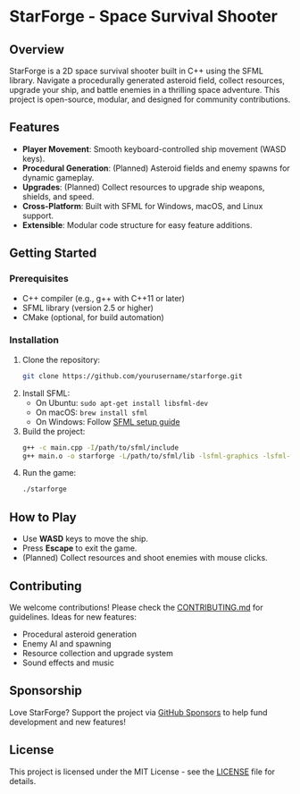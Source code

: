 # StarForge - Space Survival Shooter

## Overview
StarForge is a 2D space survival shooter built in C++ using the SFML library. Navigate a procedurally generated asteroid field, collect resources, upgrade your ship, and battle enemies in a thrilling space adventure. This project is open-source, modular, and designed for community contributions.

## Features
- **Player Movement**: Smooth keyboard-controlled ship movement (WASD keys).
- **Procedural Generation**: (Planned) Asteroid fields and enemy spawns for dynamic gameplay.
- **Upgrades**: (Planned) Collect resources to upgrade ship weapons, shields, and speed.
- **Cross-Platform**: Built with SFML for Windows, macOS, and Linux support.
- **Extensible**: Modular code structure for easy feature additions.

## Getting Started
### Prerequisites
- C++ compiler (e.g., g++ with C++11 or later)
- SFML library (version 2.5 or higher)
- CMake (optional, for build automation)

### Installation
1. Clone the repository:
   ```bash
   git clone https://github.com/yourusername/starforge.git
   ```
2. Install SFML:
   - On Ubuntu: `sudo apt-get install libsfml-dev`
   - On macOS: `brew install sfml`
   - On Windows: Follow [SFML setup guide](https://www.sfml-dev.org/tutorials/2.5/start-vc.php)
3. Build the project:
   ```bash
   g++ -c main.cpp -I/path/to/sfml/include
   g++ main.o -o starforge -L/path/to/sfml/lib -lsfml-graphics -lsfml-window -lsfml-system
   ```
4. Run the game:
   ```bash
   ./starforge
   ```

## How to Play
- Use **WASD** keys to move the ship.
- Press **Escape** to exit the game.
- (Planned) Collect resources and shoot enemies with mouse clicks.

## Contributing
We welcome contributions! Please check the [CONTRIBUTING.md](CONTRIBUTING.md) for guidelines. Ideas for new features:
- Procedural asteroid generation
- Enemy AI and spawning
- Resource collection and upgrade system
- Sound effects and music

## Sponsorship
Love StarForge? Support the project via [GitHub Sponsors](https://github.com/sponsors/ataullamanah) to help fund development and new features!

## License
This project is licensed under the MIT License - see the [LICENSE](LICENSE) file for details.
